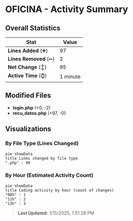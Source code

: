 # OFICINA - Activity Summary 

## Overall Statistics

| Stat                   | Value                                                             |
| ---------------------- | ----------------------------------------------------------------- |
| **Lines Added** (➕)   | 97                                          |
| **Lines Removed** (➖) | 2                                        |
| **Net Change** (↕)    | 95                |
| **Active Time** (⌚)   | 1 minute |


## Modified Files
- **login.php** (+0, -2)
- **recu_datos.php** (+97, -0)

## Visualizations

### By File Type (Lines Changed)

```mermaid
pie showData
title Lines changed by file type
".php" : 99
```

### By Hour (Estimated Activity Count)

```mermaid
pie showData
title Coding activity by hour (count of changes)
"08h" : 1
"11h" : 2
"13h" : 3
```


> **Last Updated:** 1/15/2025, 1:51:28 PM
